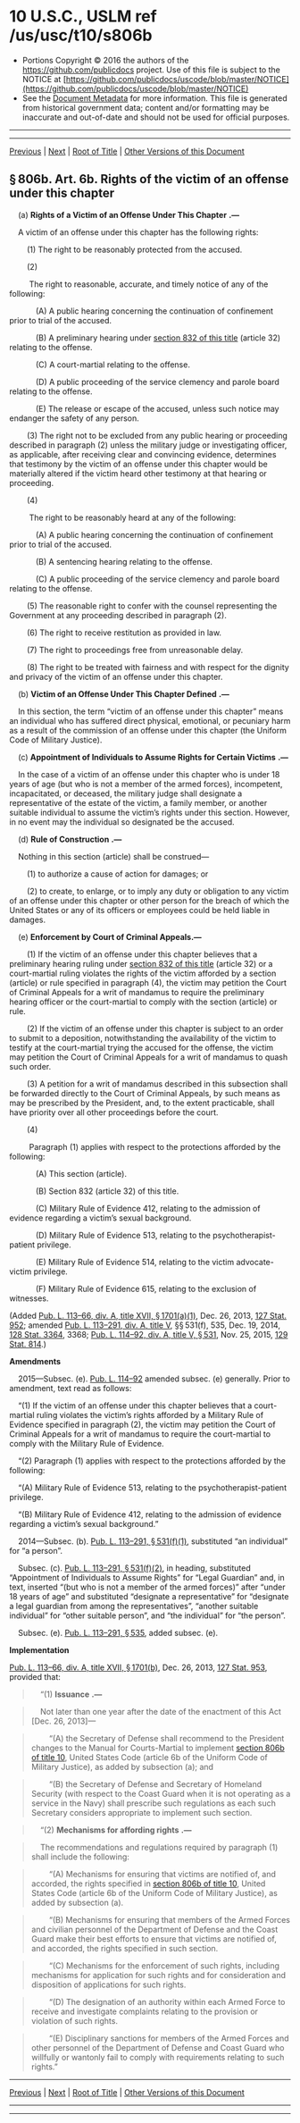 ---
---

# 10 U.S.C., USLM ref /us/usc/t10/s806b

* Portions Copyright © 2016 the authors of the https://github.com/publicdocs project.
  Use of this file is subject to the NOTICE at [https://github.com/publicdocs/uscode/blob/master/NOTICE](https://github.com/publicdocs/uscode/blob/master/NOTICE)
* See the [Document Metadata](././../../../../../../..//README.md) for more information.
  This file is generated from historical government data; content and/or formatting may be inaccurate and out-of-date and should not be used for official purposes.

----------
----------

[Previous](./../../../../../../..//us/usc/t10/stA/ptII/ch47/schI/m__us_usc_t10_s806a.md) | [Next](./../../../../../../..//us/usc/t10/stA/ptII/ch47/schII/m__us_usc_t10_stA_ptII_ch47_schII.md) | [Root of Title](./../../../../../../../) | [Other Versions of this Document](https://publicdocs.github.io/go/links?ns=uslm&ref=%2Fus%2Fusc%2Ft10%2Fs806b)

## § 806b. Art. 6b. Rights of the victim of an offense under this chapter

    (a)  __Rights of a Victim of an Offense Under This Chapter__  __.—__ 

    A victim of an offense under this chapter has the following rights:

        (1) The right to be reasonably protected from the accused.

        (2)

         The right to reasonable, accurate, and timely notice of any of the following:

            (A) A public hearing concerning the continuation of confinement prior to trial of the accused.

            (B) A preliminary hearing under [section 832 of this title][/us/usc/t10/s832] (article 32) relating to the offense.

            (C) A court-martial relating to the offense.

            (D) A public proceeding of the service clemency and parole board relating to the offense.

            (E) The release or escape of the accused, unless such notice may endanger the safety of any person.

        (3) The right not to be excluded from any public hearing or proceeding described in paragraph (2) unless the military judge or investigating officer, as applicable, after receiving clear and convincing evidence, determines that testimony by the victim of an offense under this chapter would be materially altered if the victim heard other testimony at that hearing or proceeding.

        (4)

         The right to be reasonably heard at any of the following:

            (A) A public hearing concerning the continuation of confinement prior to trial of the accused.

            (B) A sentencing hearing relating to the offense.

            (C) A public proceeding of the service clemency and parole board relating to the offense.

        (5) The reasonable right to confer with the counsel representing the Government at any proceeding described in paragraph (2).

        (6) The right to receive restitution as provided in law.

        (7) The right to proceedings free from unreasonable delay.

        (8) The right to be treated with fairness and with respect for the dignity and privacy of the victim of an offense under this chapter.

    (b)  __Victim of an Offense Under This Chapter Defined__  __.—__ 

    In this section, the term “victim of an offense under this chapter” means an individual who has suffered direct physical, emotional, or pecuniary harm as a result of the commission of an offense under this chapter (the Uniform Code of Military Justice).

    (c)  __Appointment of Individuals to Assume Rights for Certain Victims__  __.—__ 

    In the case of a victim of an offense under this chapter who is under 18 years of age (but who is not a member of the armed forces), incompetent, incapacitated, or deceased, the military judge shall designate a representative of the estate of the victim, a family member, or another suitable individual to assume the victim’s rights under this section. However, in no event may the individual so designated be the accused.

    (d)  __Rule of Construction__  __.—__ 

    Nothing in this section (article) shall be construed—

        (1) to authorize a cause of action for damages; or

        (2) to create, to enlarge, or to imply any duty or obligation to any victim of an offense under this chapter or other person for the breach of which the United States or any of its officers or employees could be held liable in damages.

    (e) __Enforcement by Court of Criminal Appeals.—__ 

        (1) If the victim of an offense under this chapter believes that a preliminary hearing ruling under [section 832 of this title][/us/usc/t10/s832] (article 32) or a court-martial ruling violates the rights of the victim afforded by a section (article) or rule specified in paragraph (4), the victim may petition the Court of Criminal Appeals for a writ of mandamus to require the preliminary hearing officer or the court-martial to comply with the section (article) or rule.

        (2) If the victim of an offense under this chapter is subject to an order to submit to a deposition, notwithstanding the availability of the victim to testify at the court-martial trying the accused for the offense, the victim may petition the Court of Criminal Appeals for a writ of mandamus to quash such order.

        (3) A petition for a writ of mandamus described in this subsection shall be forwarded directly to the Court of Criminal Appeals, by such means as may be prescribed by the President, and, to the extent practicable, shall have priority over all other proceedings before the court.

        (4)

         Paragraph (1) applies with respect to the protections afforded by the following:

            (A) This section (article).

            (B) Section 832 (article 32) of this title.

            (C) Military Rule of Evidence 412, relating to the admission of evidence regarding a victim’s sexual background.

            (D) Military Rule of Evidence 513, relating to the psychotherapist-patient privilege.

            (E) Military Rule of Evidence 514, relating to the victim advocate-victim privilege.

            (F) Military Rule of Evidence 615, relating to the exclusion of witnesses.

(Added [Pub. L. 113–66, div. A, title XVII, § 1701(a)(1)][/us/pl/113/66/s1701/a/1], Dec. 26, 2013, [127 Stat. 952][/us/stat/127/952]; amended [Pub. L. 113–291, div. A, title V][/us/pl/113/291], §§ 531(f), 535, Dec. 19, 2014, [128 Stat. 3364][/us/stat/128/3364], 3368; [Pub. L. 114–92, div. A, title V, § 531][/us/pl/114/92/s531], Nov. 25, 2015, [129 Stat. 814][/us/stat/129/814].)

 __Amendments__ 

    2015—Subsec. (e). [Pub. L. 114–92][/us/pl/114/92] amended subsec. (e) generally. Prior to amendment, text read as follows:

    “(1) If the victim of an offense under this chapter believes that a court-martial ruling violates the victim’s rights afforded by a Military Rule of Evidence specified in paragraph (2), the victim may petition the Court of Criminal Appeals for a writ of mandamus to require the court-martial to comply with the Military Rule of Evidence.

    “(2) Paragraph (1) applies with respect to the protections afforded by the following:

    “(A) Military Rule of Evidence 513, relating to the psychotherapist-patient privilege.

    “(B) Military Rule of Evidence 412, relating to the admission of evidence regarding a victim’s sexual background.”

    2014—Subsec. (b). [Pub. L. 113–291, § 531(f)(1)][/us/pl/113/291/s531/f/1], substituted “an individual” for “a person”.

    Subsec. (c). [Pub. L. 113–291, § 531(f)(2)][/us/pl/113/291/s531/f/2], in heading, substituted “Appointment of Individuals to Assume Rights” for “Legal Guardian” and, in text, inserted “(but who is not a member of the armed forces)” after “under 18 years of age” and substituted “designate a representative” for “designate a legal guardian from among the representatives”, “another suitable individual” for “other suitable person”, and “the individual” for “the person”.

    Subsec. (e). [Pub. L. 113–291, § 535][/us/pl/113/291/s535], added subsec. (e).

 __Implementation__ 

[Pub. L. 113–66, div. A, title XVII, § 1701(b)][/us/pl/113/66/s1701/b], Dec. 26, 2013, [127 Stat. 953][/us/stat/127/953], provided that:

>     “(1)  __Issuance__  __.—__ 

>     Not later than one year after the date of the enactment of this Act \[Dec. 26, 2013\]—

>         “(A) the Secretary of Defense shall recommend to the President changes to the Manual for Courts-Martial to implement [section 806b of title 10][/us/usc/t10/s806b], United States Code (article 6b of the Uniform Code of Military Justice), as added by subsection (a); and

>         “(B) the Secretary of Defense and Secretary of Homeland Security (with respect to the Coast Guard when it is not operating as a service in the Navy) shall prescribe such regulations as each such Secretary considers appropriate to implement such section.

>     “(2)  __Mechanisms for affording rights__  __.—__ 

>     The recommendations and regulations required by paragraph (1) shall include the following:

>         “(A) Mechanisms for ensuring that victims are notified of, and accorded, the rights specified in [section 806b of title 10][/us/usc/t10/s806b], United States Code (article 6b of the Uniform Code of Military Justice), as added by subsection (a).

>         “(B) Mechanisms for ensuring that members of the Armed Forces and civilian personnel of the Department of Defense and the Coast Guard make their best efforts to ensure that victims are notified of, and accorded, the rights specified in such section.

>         “(C) Mechanisms for the enforcement of such rights, including mechanisms for application for such rights and for consideration and disposition of applications for such rights.

>         “(D) The designation of an authority within each Armed Force to receive and investigate complaints relating to the provision or violation of such rights.

>         “(E) Disciplinary sanctions for members of the Armed Forces and other personnel of the Department of Defense and Coast Guard who willfully or wantonly fail to comply with requirements relating to such rights.”

----------

[Previous](./../../../../../../..//us/usc/t10/stA/ptII/ch47/schI/m__us_usc_t10_s806a.md) | [Next](./../../../../../../..//us/usc/t10/stA/ptII/ch47/schII/m__us_usc_t10_stA_ptII_ch47_schII.md) | [Root of Title](./../../../../../../../) | [Other Versions of this Document](https://publicdocs.github.io/go/links?ns=uslm&ref=%2Fus%2Fusc%2Ft10%2Fs806b)

----------
----------

[/us/usc/t10/s832]: https://publicdocs.github.io/go/links?ns=uslm&ref=%2Fus%2Fusc%2Ft10%2Fs832
[/us/usc/t10/s832]: https://publicdocs.github.io/go/links?ns=uslm&ref=%2Fus%2Fusc%2Ft10%2Fs832
[/us/pl/113/66/s1701/a/1]: https://publicdocs.github.io/go/links?ns=uslm&ref=%2Fus%2Fpl%2F113%2F66%2Fs1701%2Fa%2F1
[/us/stat/127/952]: https://publicdocs.github.io/go/links?ns=uslm&ref=%2Fus%2Fstat%2F127%2F952
[/us/pl/113/291]: https://publicdocs.github.io/go/links?ns=uslm&ref=%2Fus%2Fpl%2F113%2F291
[/us/stat/128/3364]: https://publicdocs.github.io/go/links?ns=uslm&ref=%2Fus%2Fstat%2F128%2F3364
[/us/pl/114/92/s531]: https://publicdocs.github.io/go/links?ns=uslm&ref=%2Fus%2Fpl%2F114%2F92%2Fs531
[/us/stat/129/814]: https://publicdocs.github.io/go/links?ns=uslm&ref=%2Fus%2Fstat%2F129%2F814
[/us/pl/114/92]: https://publicdocs.github.io/go/links?ns=uslm&ref=%2Fus%2Fpl%2F114%2F92
[/us/pl/113/291/s531/f/1]: https://publicdocs.github.io/go/links?ns=uslm&ref=%2Fus%2Fpl%2F113%2F291%2Fs531%2Ff%2F1
[/us/pl/113/291/s531/f/2]: https://publicdocs.github.io/go/links?ns=uslm&ref=%2Fus%2Fpl%2F113%2F291%2Fs531%2Ff%2F2
[/us/pl/113/291/s535]: https://publicdocs.github.io/go/links?ns=uslm&ref=%2Fus%2Fpl%2F113%2F291%2Fs535
[/us/pl/113/66/s1701/b]: https://publicdocs.github.io/go/links?ns=uslm&ref=%2Fus%2Fpl%2F113%2F66%2Fs1701%2Fb
[/us/stat/127/953]: https://publicdocs.github.io/go/links?ns=uslm&ref=%2Fus%2Fstat%2F127%2F953
[/us/usc/t10/s806b]: https://publicdocs.github.io/go/links?ns=uslm&ref=%2Fus%2Fusc%2Ft10%2Fs806b
[/us/usc/t10/s806b]: https://publicdocs.github.io/go/links?ns=uslm&ref=%2Fus%2Fusc%2Ft10%2Fs806b


